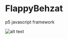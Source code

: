 # FlappyBehzat
p5 javascript framework

![alt text](https://i.ibb.co/3Nd8Nj0/Ek-A-klama-2019-04-11-173634.png)
